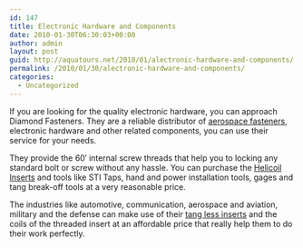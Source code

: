 ```yaml
---
id: 147
title: Electronic Hardware and Components
date: 2010-01-30T06:30:03+00:00
author: admin
layout: post
guid: http://aquatours.net/2010/01/alectronic-hardware-and-components/
permalink: /2010/01/30/alectronic-hardware-and-components/
categories:
  - Uncategorized
---
```

If you are looking for the quality electronic hardware, you can approach Diamond Fasteners. They are a reliable distributor of [aerospace fasteners](http://www.diamondfasteners.com/helicoil-inserts.htm), electronic hardware and other related components, you can use their service for your needs.

They provide the 60&#8242; internal screw threads that help you to locking any standard bolt or screw without any hassle. You can purchase the [Helicoil Inserts](http://www.diamondfasteners.com/helicoil-inserts.htm) and tools like STI Taps, hand and power installation tools, gages and tang break-off tools at a very reasonable price.

The industries like automotive, communication, aerospace and aviation, military and the defense can make use of their [tang less inserts](http://www.diamondfasteners.com/helicoil-inserts.htm) and the coils of the threaded insert at an affordable price that really help them to do their work perfectly.